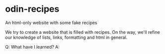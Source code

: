 # odin-recipes
An html-only website with some fake recipes

We try to create a website that is filled with recipes. 
On the way, we'll refine our knowledge of lists, links, formatting and html in general.

Q: What have I learned?
A: